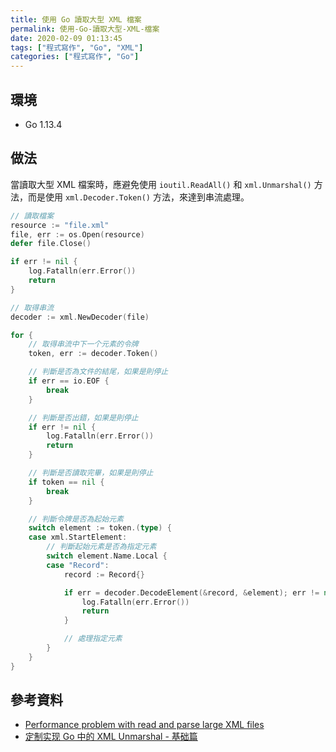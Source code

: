 ```yaml
---
title: 使用 Go 讀取大型 XML 檔案
permalink: 使用-Go-讀取大型-XML-檔案
date: 2020-02-09 01:13:45
tags: ["程式寫作", "Go", "XML"]
categories: ["程式寫作", "Go"]
---
```


## 環境

- Go 1.13.4

## 做法

當讀取大型 XML 檔案時，應避免使用 `ioutil.ReadAll()` 和 `xml.Unmarshal()` 方法，而是使用 `xml.Decoder.Token()` 方法，來達到串流處理。

```GO
// 讀取檔案
resource := "file.xml"
file, err := os.Open(resource)
defer file.Close()

if err != nil {
	log.Fatalln(err.Error())
	return
}

// 取得串流
decoder := xml.NewDecoder(file)

for {
	// 取得串流中下一个元素的令牌
	token, err := decoder.Token()

	// 判斷是否為文件的結尾，如果是則停止
	if err == io.EOF {
		break
	}

	// 判斷是否出錯，如果是則停止
	if err != nil {
		log.Fatalln(err.Error())
		return
	}

	// 判斷是否讀取完畢，如果是則停止
	if token == nil {
		break
	}

	// 判斷令牌是否為起始元素
	switch element := token.(type) {
	case xml.StartElement:
		// 判斷起始元素是否為指定元素
		switch element.Name.Local {
		case "Record":
			record := Record{}

			if err = decoder.DecodeElement(&record, &element); err != nil {
				log.Fatalln(err.Error())
				return
			}

			// 處理指定元素
		}
	}
}
```

## 參考資料

- [Performance problem with read and parse large XML files](https://stackoverflow.com/questions/53986280/performance-problem-with-read-and-parse-large-xml-files/53987338#53987338)
- [定制实现 Go 中的 XML Unmarshal - 基础篇](https://github.com/imjoey/blog/issues/19)
